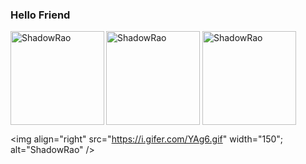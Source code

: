 ### Hello Friend


<p>
  <img
    align="left"
    src="https://i.gifer.com/YAg6.gif"
    width="150";
    alt="ShadowRao"
  />
    <p>
        <img
            align="center"
            src="https://i.pinimg.com/originals/45/09/95/450995c409e44cfd55d293757ab7b4ca.gif"
            width="150";
            alt="ShadowRao"
        />
         <img
            align="center"
            src="https://2.bp.blogspot.com/-ibeBO4bm7Vs/Xl71xQqldDI/AAAAAAAWitw/MauHQMoxtgUMVt6wHB42zQFcORTuFLFjwCLcBGAsYHQ/s1600/AW4172178_00.gif"
            width="150";
            alt="ShadowRao"
        />
    </p>

  <img
    align="right"
    src="https://i.gifer.com/YAg6.gif"
    width="150";
    alt="ShadowRao"
  />
</p>



<!--
https://i.pinimg.com/originals/45/09/95/450995c409e44cfd55d293757ab7b4ca.gif

https://2.bp.blogspot.com/-ibeBO4bm7Vs/Xl71xQqldDI/AAAAAAAWitw/MauHQMoxtgUMVt6wHB42zQFcORTuFLFjwCLcBGAsYHQ/s1600/AW4172178_00.gif

https://i.pinimg.com/originals/e4/26/70/e426702edf874b181aced1e2fa5c6cde.gif
https://i.gifer.com/origin/4b/4b8c5eafec0b9c329f30e897630fcab8.gif

**ShadowRao/ShadowRao** is a ✨ _special_ ✨ repository because its `README.md` (this file) appears on your GitHub profile.

Here are some ideas to get you started:

- 🔭 I’m currently working on ...
- 🌱 I’m currently learning ...
- 👯 I’m looking to collaborate on ...
- 🤔 I’m looking for help with ...
- 💬 Ask me about ...
- 📫 How to reach me: ...
- 😄 Pronouns: ...
- ⚡ Fun fact: ...
-->
